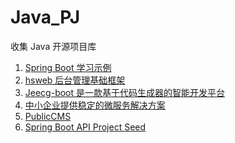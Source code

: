 # Java_PJ
 收集 Java 开源项目库
1. [Spring Boot 学习示例](https://github.com/ityouknow/spring-boot-examples) 
2. [hsweb 后台管理基础框架](https://github.com/hs-web/hsweb-framework)
3. [Jeecg-boot 是一款基于代码生成器的智能开发平台](https://github.com/zhangdaiscott/jeecg-boot
)
4. [中小企业提供稳定的微服务解决方案](https://github.com/417511458/jbone)
5. [PublicCMS](https://github.com/sanluan/PublicCMS)
6. [Spring Boot API Project Seed ](https://github.com/lihengming/spring-boot-api-project-seed)
